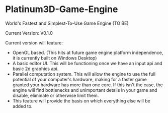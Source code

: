# Platinum3D-Game-Engine
World's Fastest and Simplest-To-Use Game Engine (TO BE)

Current Version: V0.1.0

Current version will feature:
* OpenGL based. (This hits at future game engine platform independence, it is currently built on Windows Desktop)
* A basic editor UI. This will be functioning once we have an input api and basic 2d graphics api.
* Parallel computation system. This will allow the engine to use the full potential of your computer's hardware, making for a faster game granted your hardware has more than one core. If this isn't the case, the engine will find bottlenecks and unimportant details in your game and disable, eliminate or otherwise limit them.
* This feature will provide the basis on which everything else will be added to.
